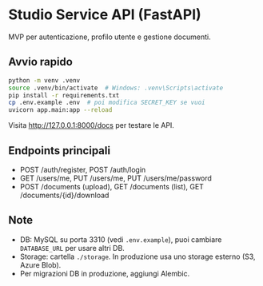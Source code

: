 # Studio Service API (FastAPI)

MVP per autenticazione, profilo utente e gestione documenti.

## Avvio rapido

```bash
python -m venv .venv
source .venv/bin/activate  # Windows: .venv\Scripts\activate
pip install -r requirements.txt
cp .env.example .env  # poi modifica SECRET_KEY se vuoi
uvicorn app.main:app --reload
```

Visita http://127.0.0.1:8000/docs per testare le API.

## Endpoints principali
- POST /auth/register, POST /auth/login
- GET /users/me, PUT /users/me, PUT /users/me/password
- POST /documents (upload), GET /documents (list), GET /documents/{id}/download

## Note
- DB: MySQL su porta 3310 (vedi `.env.example`), puoi cambiare `DATABASE_URL` per usare altri DB.
- Storage: cartella `./storage`. In produzione usa uno storage esterno (S3, Azure Blob).
- Per migrazioni DB in produzione, aggiungi Alembic.